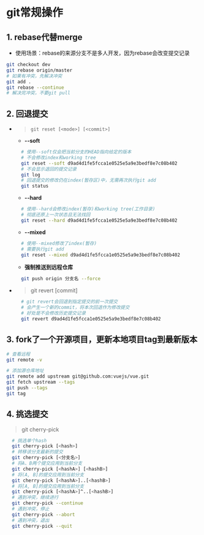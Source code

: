 # git常规操作

## 1. rebase代替merge
  * 使用场景：rebase的来源分支不是多人开发，因为rebase会改变提交记录

  ```bash
  git checkout dev
  git rebase origin/master
  # 如果有冲突，先解决冲突
  git add .
  git rebase --continue
  # 解决完冲突，不要git pull

  ```

## 2. 回退提交

+ > `git reset [<mode>] [<commit>]`

  - **--soft**

  ```bash
    # 使用--soft仅会把当前分支的HEAD指向给定的版本
    # 不会修改index和working tree
    git reset --soft d9ad4d1fe5fcca1e0525e5a9e3bedf8e7c08b402
    # 不会显示退回的提交记录
    git log
    # 回退提交的修改仍在index(暂存区)中，无需再次执行git add
    git status
  ```
  
  - **--hard**

  ```bash
    # 使用--hard会修改index(暂存)和working tree(工作目录)
    # 彻底还原上一次状态且无法找回
    git reset --hard d9ad4d1fe5fcca1e0525e5a9e3bedf8e7c08b402
  ```

  - **--mixed**

  ```bash
    # 使用--mixed修改了index(暂存)
    # 需要执行git add
    git reset --mixed d9ad4d1fe5fcca1e0525e5a9e3bedf8e7c08b402
  ```
  
  - **强制推送到远程仓库**

  ```bash
    git push origin 分支名 --force
  ```

+ > git revert [commit]

  ```bash
    # git revert会回退到指定提交的前一次提交
    # 会产生一个新的commit，将本次回退作为修改提交
    # 好处是不会修改历史提交记录
    git revert d9ad4d1fe5fcca1e0525e5a9e3bedf8e7c08b402
  ```

## 3. fork了一个开源项目，更新本地项目tag到最新版本

```bash
# 查看远程
git remote -v

# 添加源仓库地址
git remote add upstream git@github.com:vuejs/vue.git
git fetch upstream --tags
git push --tags
git tag
```

## 4. 挑选提交

> git cherry-pick

  ```bash
    # 挑选单个hash
    git cherry-pick [<hash>]
    # 转移该分支最新的提交
    git cherry-pick [<分支名>]
    # 将A、B两个提交应用到当前分支
    git cherry-pick [<hashA>] [<hashB>]
    # 将(A, B]的提交应用到当前分支
    git cherry-pick [<hashA>]..[<hashB>]
    # 将[A, B]的提交应用到当前分支
    git cherry-pick [<hashA>]^..[<hashB>]
    # 遇到冲突，继续进行
    git cherry-pick --continue
    # 遇到冲突，停止
    git cherry-pick --abort
    # 遇到冲突，退出
    git cherry-pick --quit
  ```